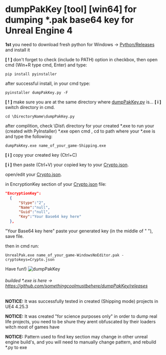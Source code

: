 # dumpPakKey [tool] [win64] for dumping *.pak base64 key for Unreal Engine 4

**1st** you need to download fresh python for Windows -> [Python/Releases](https://www.python.org/downloads/release) and install it

**[ ! ]** don't forget to check (include to PATH) option in checkbox, then open cmd (Win+R type cmd, Enter) and type:
```
pip install pyinstaller
```
after successful install, in your cmd type:
```
pyinstaller dumpPakKey.py -F 
```
**[ ! ]** make sure you are at the same directory where [dumpPakKey.py](https://raw.githubusercontent.com/somethingcoolmustbehere/dumpPakKey/master/dumpPakKey.py) is... 
**[ i ]** switch directory  in cmd.
```
cd \DirectoryName\dumpPakKey.py
```
after complition, check \Dist\ directory for your created *.exe
to run your (created with PyInstaller) *.exe open cmd , cd to path where your *.exe is and type the following: 
```
dumpPakKey.exe name_of_your_game-Shipping.exe
```
**[ i ]** copy your created key (Ctrl+C)

**[ i ]** then paste (Ctrl+V) your copied key to your [Crypto.json](https://raw.githubusercontent.com/somethingcoolmustbehere/UnrealPakTool/master/Crypto.json).

open/edit your [Crypto.json](https://raw.githubusercontent.com/somethingcoolmustbehere/UnrealPakTool/master/Crypto.json).

in EncryptionKey section of your [Crypto.json](https://raw.githubusercontent.com/somethingcoolmustbehere/UnrealPakTool/master/Crypto.json) file:
```json
"EncryptionKey":
  {
      "$type":"2",
      "Name":"null",
      "Guid":"null",
      "Key":"Your Base64 key here"
  },
```
"Your Base64 key here" paste your generated key (in the middle of " "), save file.

then in cmd run:
```
UnrealPak.exe name_of_your_game-WindowsNoEditor.pak -cryptokeys=Crypto.json
```
Have fun!)
![dumpPakKey](https://i.imgur.com/EzIsUQk.png)
###### builded *.exe is here -> https://github.com/somethingcoolmustbehere/dumpPakKey/releases

**NOTICE:** It was successfully tested in created (Shipping mode) projects in UE4 4.25.3

**NOTICE:** It was created "for science purposes only" in order to dump real life projects, you need to be shure they arent obfuscated by their loaders witch most of games have

**NOTICE:** Pattern used to find key section may change in other unreal engine build's, and you will need to manually change pattern, and rebuild *.py to exe
